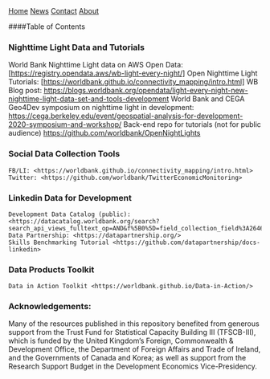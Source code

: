  <!-- The sidebar -->
<div class="sidebar">
  <a class="active" href="#home">Home</a>
  <a href="#news">News</a>
  <a href="#contact">Contact</a>
  <a href="#about">About</a>
</div>

####Table of Contents

 

### Nighttime Light Data and Tutorials

 

 World Bank Nighttime Light data on AWS Open Data: [https://registry.opendata.aws/wb-light-every-night/]
 Open Nighttime Light Tutorials: [https://worldbank.github.io/connectivity_mapping/intro.html]
 WB Blog post: <https://blogs.worldbank.org/opendata/light-every-night-new-nighttime-light-data-set-and-tools-development>
 World Bank and CEGA Geo4Dev symposium on nighttime light in development: <https://cega.berkeley.edu/event/geospatial-analysis-for-development-2020-symposium-and-workshop/>
 Back-end repo for tutorials (not for public audience) <https://github.com/worldbank/OpenNightLights>

 

### Social Data Collection Tools

    FB/LI: <https://worldbank.github.io/connectivity_mapping/intro.html>
    Twitter: <https://github.com/worldbank/TwitterEconomicMonitoring>

 

### Linkedin Data for Development

 

    Development Data Catalog (public): <https://datacatalog.worldbank.org/search?search_api_views_fulltext_op=AND&f%5B0%5D=field_collection_field%3A2646>
    Data Partnership: <https://datapartnership.org/>
    Skills Benchmarking Tutorial <https://github.com/datapartnership/docs-linkedin>

 

### Data Products Toolkit

 

    Data in Action Toolkit <https://worldbank.github.io/Data-in-Action/>

 

### Acknowledgements:

 

Many of the resources published in this repository benefited from generous support from the Trust Fund for Statistical Capacity Building III (TFSCB-III), which is funded by the United Kingdom’s Foreign, Commonwealth & Development Office, the Department of Foreign Affairs and Trade of Ireland, and the Governments of Canada and Korea; as well as support from the Research Support Budget in the Development Economics Vice-Presidency.
